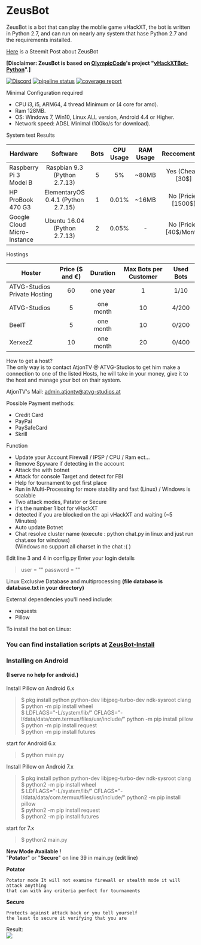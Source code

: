# ZeusBot
ZeusBot is a bot that can play the moblie game vHackXT, the bot is written in Python 2.7, and can run on nearly any system that hase Python 2.7 and the requirements installed.

[Here](https://steemit.com/atvgstudios/@atjontv/zeusbot-vhackxt) is a Steemit Post about ZeusBot

**[Disclaimer: ZeusBot is based on [OlympicCode](https://olympiccode.net/)'s project "[vHackXTBot-Python](https://github.com/OlympicCode/vHackXTBot-Python)".]**

[![Discord](https://img.shields.io/badge/Chat-%20on%20Discord-738bd7.svg?style=flat-square)](https://discord.gg/EZNjh7t) 
[![pipeline status](https://gitlab.atvg-studios.at/root/ZeusBot/badges/dev-2.x/pipeline.svg)](https://gitlab.atvg-studios.at/root/ZeusBot/commits/dev-2.x)
[![coverage report](https://gitlab.atvg-studios.at/root/ZeusBot/badges/dev-2.x/coverage.svg)](https://gitlab.atvg-studios.at/root/ZeusBot/commits/dev-2.x)

Minimal Configuration required  
  
- CPU i3, i5, ARM64, 4 thread Minimum or (4 core for amd).  
- Ram 128MB.  
- OS: Windows 7, Win10,  Linux ALL version, Android 4.4 or Higher.  
- Network speed: ADSL Minimal (100ko/s for download).

System test Results

| Hardware      | Software      | Bots   | CPU Usage  | RAM  Usage | Reccomented?
| ------------- |:-------------:|:------:|:-----:|:-----:|:-----:|
| Raspberry Pi 3 Model B | Raspbian 9.3 (Python 2.7.13) | 5 | 5% | ~80MB | Yes (Cheap)[30$]
| HP ProBook 470 G3 | ElementaryOS 0.4.1 (Python 2.7.15)| 1 | 0.01% | ~16MB | No (Pricie)[1500$]
| Google Cloud Micro-Instance | Ubuntu 16.04 (Python 2.7.13) | 2 | 0.05% | - | No (Pricie)[40$/Month]


Hostings

| Hoster | Price ($ and €)| Duration | Max Bots per Customer| Used Bots
| --------|:---------:|:--------:|:-------:|:-------:|
|ATVG-Studios Private Hosting| 60 | one year | 1 | 1/10
|ATVG-Studios| 5 | one month | 10 | 4/200
|BeeIT| 5 | one month | 10 | 0/200
|XerxezZ| 10 | one month | 20 | 0/400

How to get a host?  
The only way is to contact AtjonTV @ ATVG-Studios to get him make a connection to one of the listed Hosts, he will take in your money, give it to the host and manage your bot on thair system.

AtjonTV's Mail:
<admin.atjontv@atvg-studios.at>


Possible Payment methods:  
* Credit Card
* PayPal
* PaySafeCard
* Skrill

Function
- Update your Account Firewall / IPSP / CPU / Ram ect...
- Remove Spyware if detecting in the account
- Attack the with botnet
- Attack for console Target and detect for FBI
- Help for tournament to get first place
- Run in Multi-Processing for more stability and fast (Linux) / Windows is scalable
- Two attack modes, Patator or Secure
- it's the number 1 bot for vHackXT
- detected if you are blocked on the api vHackXT and waiting (~5 Minutes)
- Auto update Botnet 
- Chat resolve cluster name (execute : python chat.py in linux and just run chat.exe for windows)  
(Windows no support all charset in the chat :( ) 
  
Edit line 3 and 4 in config.py
Enter your login details  
> user = ""
> password = ""  

Linux Exclusive Database and multiprocessing **(file database is database.txt in your directory)**

External dependencies you'll need include:
- requests
- Pillow

 
 
To install the bot on Linux:  

### You can find installation scripts at [ZeusBot-Install](http://gitlab.atvg-studios.at/root/ZeusBot-Installer)  

### Installing on Android  
#### (I serve no help for android.)

Install Pillow on Android 6.x    
>$ pkg install python python-dev libjpeg-turbo-dev ndk-sysroot clang  
>$ python -m pip install wheel  
>$ LDFLAGS="-L/system/lib/" CFLAGS="-I/data/data/com.termux/files/usr/include/"  python -m pip install pillow    
>$ python -m pip install request   
>$ python -m pip install futures   

start for Android 6.x  
>$ python main.py  

Install Pillow on Android 7.x  
>$ pkg install python python-dev libjpeg-turbo-dev ndk-sysroot clang  
>$ python2 -m pip install wheel  
>$ LDFLAGS="-L/system/lib/" CFLAGS="-I/data/data/com.termux/files/usr/include/"  python2 -m pip install pillow    
>$ python2 -m pip install request  
>$ python2 -m pip install futures  

start for 7.x  
>$ python2 main.py 

**New Mode Available !**  
"**Potator**" or "**Secure**" on line 39 in main.py (edit line)

**Potator**    
```   
Potator mode It will not examine firewall or stealth mode it will attack anything
that can with any criteria perfect for tournaments
```

**Secure**  
```
Protects against attack back or you tell yourself  
the least to secure it verifying that you are
```

Result:  
![](http://www.cuby-hebergs.com/dl/vhack.png)

